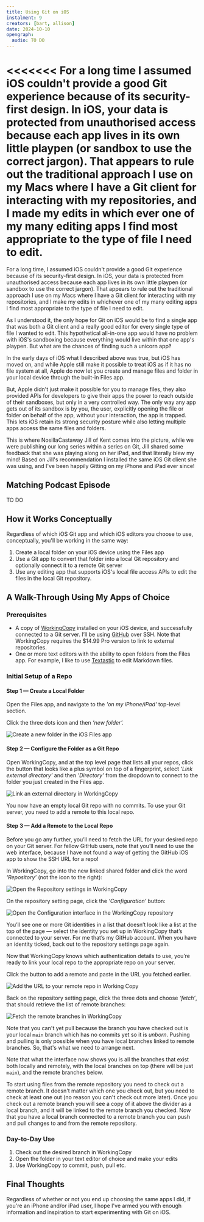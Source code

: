 ```yaml
---
title: Using Git on iOS
instalment: 9
creators: [bart, allison]
date: 2024-10-10
opengraph:
  audio: TO DO
---
```

<<<<<<<
For a long time I assumed iOS couldn't provide a good Git experience because of its security-first design. In iOS, your data is protected from unauthorised access because each app lives in its own little playpen (or sandbox to use the correct jargon). That appears to rule out the traditional approach I use on my Macs where I have a Git client for interacting with my repositories, and I made my edits in which ever one of my many editing apps I find most appropriate to the type of file I need to edit. 
=======
For a long time, I assumed iOS couldn't provide a good Git experience because of its security-first design. In iOS, your data is protected from unauthorised access because each app lives in its own little playpen (or sandbox to use the correct jargon). That appears to rule out the traditional approach I use on my Macs where I have a Git client for interacting with my repositories, and I make my edits in whichever one of my many editing apps I find most appropriate to the type of file I need to edit. 
>>>>>>>

As I understood it, the only hope for Git on iOS would be to find a single app that was both a Git client and a really good editor for every single type of file I wanted to edit. This hypothetical all-in-one app would have no problem with iOS's sandboxing because everything would live within that one app's playpen. But what are the chances of finding such a unicorn app‽

In the early days of iOS what I described above was true, but iOS has moved on, and while Apple still make it possible to treat iOS as if it has no file system at all, Apple do now let you create and manage files and folder in your local device through the built-in Files app.

But, Apple didn't just make it possible for you to manage files, they also provided APIs for developers to give their apps the power to reach outside of their sandboxes, but only in a very controlled way. The only way any app gets out of its sandbox is by you, the user, explicitly opening the file or folder on behalf of the app, without your interaction, the app is trapped. This lets iOS retain its strong security posture while also letting multiple apps access the same files and folders.

This is where NosillaCastaway Jill of Kent comes into the picture, while we were publishing our long series within a series on Git, Jill shared some feedback that she was playing along on her iPad, and that literally blew my mind! Based on Jill's recommendation I installed the same iOS Git client she was using, and I've been happily Gitting on my iPhone and iPad ever since!

## Matching Podcast Episode

TO DO

## How it Works Conceptually

Regardless of which iOS Git app and which iOS editors you choose to use, conceptually, you'll be working in the same way:

1. Create a local folder on your iOS device using the Files app
2. Use a Git app to convert that folder into a local Git repository and optionally connect it to a remote Git server
3. Use any editing app that supports iOS's local file access APIs to edit the files in the local Git repository.

## A Walk-Through Using My Apps of Choice

### Prerequisites

- A copy of [WorkingCopy](https://workingcopy.app) installed on your iOS device, and successfully connected to a Git server. I’ll be using [GitHub](https://github.com) over SSH. Note that WorkingCopy requires the $14.99 Pro version to link to external repositories.
- One or more text editors with the ability to open folders from the Files app. For example, I like to use [Textastic](https://www.textasticapp.com) to edit Markdown files.

### Initial Setup of a Repo

#### Step 1 — Create a Local Folder

Open the Files app, and navigate to the *'on my iPhone/iPad'* top-level section.

Click the three dots icon and then *‘new folder’.*

  ![Create a new folder in the iOS Files app](assets/tidbits9/iOSGitExteralEditor-Screenshot1.png)

#### Step 2 — Configure the Folder as a Git Repo

Open WorkingCopy, and at the top level page that lists all your repos, click the button that looks like a plus symbol on top of a fingerprint, select *‘Link external directory’*  and then *'Directory'* from the dropdown to connect to the folder you just created in the Files app.

![Link an external directory in WorkingCopy](assets/tidbits9/iOSGitExteralEditor-Screenshot2.png)

You now have an empty local Git repo with no commits. To use your Git server, you need to add a remote to this local repo. 

#### Step 3 — Add a Remote to the Local Repo

Before you go any further, you’ll need to fetch the URL for your desired repo on your Git server. For fellow GitHub users, note that you’ll need to use the web interface, because I have not found a way of getting the GitHub iOS app to show the SSH URL for a repo!

In WorkingCopy, go into the new linked shared folder and click the word *‘Repository’* (not the icon to the right):

![Open the Repository settings in WorkingCopy](assets/tidbits9/iOSGitExteralEditor-Screenshot3.png)

On the repository setting page, click the *‘Configuration’* button:

![Open the Configuration interface in the WorkingCopy repository](assets/tidbits9/iOSGitExteralEditor-Screenshot4.png)

You’ll see one or more Git identities in a list that doesn’t look like a list at the top of the page — select the identity you set up in WorkingCopy that’s connected to your server. For me that’s my GitHub account. When you have an identity ticked, back out to the repository settings page again. 

Now that WorkingCopy knows which authentication details to use, you’re ready to link your local repo to the appropriate repo on your server.

Click the button to add a remote and paste in the URL you fetched earlier.

![Add the URL to your remote repo in Working Copy](assets/tidbits9/iOSGitExteralEditor-Screenshot5.png)

Back on the repository setting page, click the three dots and choose *‘fetch’*, that should retrieve the list of remote branches:

![Fetch the remote branches in WorkingCopy](assets/tidbits9/iOSGitExteralEditor-Screenshot6.png)

Note that you can't yet pull because the branch you have checked out is your local `main` branch which has no commits yet so it is *unborn*. Pushing and pulling is only possible when you have local branches linked to remote branches. So, that's what we need to arrange next.

Note that what the interface now shows you is all the branches that exist both locally and remotely, with the local branches on top (there will be just `main`), and the remote branches below.

To start using files from the remote repository you need to check out a remote branch. It doesn't matter which one you check out, but you need to check at least one out (no reason you can't check out more later). Once you check out a remote branch you will see a copy of it above the divider as a local branch, and it will be linked to the remote branch you checked. Now that you have a local branch connected to a remote branch you can push and pull changes to and from the remote repository.

### Day-to-Day Use

1. Check out the desired branch in WorkingCopy
2. Open the folder in your text editor of choice and make your edits
3. Use WorkingCopy to commit, push, pull etc.

## Final Thoughts

Regardless of whether or not you end up choosing the same apps I did, if you're an iPhone and/or iPad user, I hope I've armed you with enough information and inspiration to start experimenting with Git on iOS.